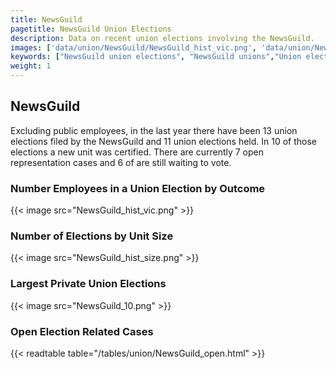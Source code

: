 ```yaml
---
title: NewsGuild
pagetitle: NewsGuild Union Elections
description: Data on recent union elections involving the NewsGuild.
images: ['data/union/NewsGuild/NewsGuild_hist_vic.png', 'data/union/NewsGuild/NewsGuild_hist_size.png', 'data/union/NewsGuild/NewsGuild_10.png']
keywords: ["NewsGuild union elections", "NewsGuild unions","Union elections"]
weight: 1
---
```

##  NewsGuild

Excluding public employees, in the last year there have been 13 union elections filed by the NewsGuild and 11 union elections held. In 10 of those elections a new unit was certified. There are currently 7 open representation cases and 6 of are still waiting to vote.

### Number Employees in a Union Election by Outcome
{{< image src="NewsGuild_hist_vic.png" >}}

### Number of Elections by Unit Size
{{< image src="NewsGuild_hist_size.png" >}}

### Largest Private Union Elections
{{< image src="NewsGuild_10.png" >}}

### Open Election Related Cases
{{< readtable table="/tables/union/NewsGuild_open.html" >}}


